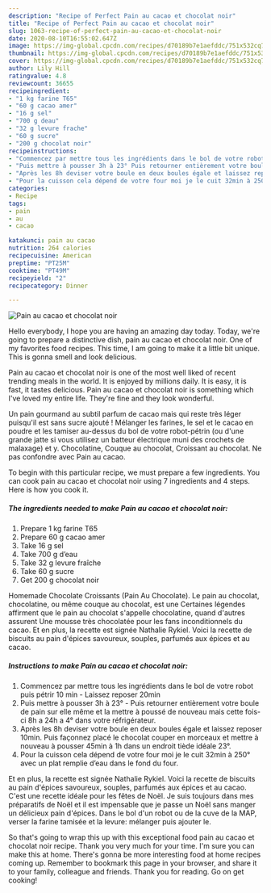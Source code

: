 ```yaml
---
description: "Recipe of Perfect Pain au cacao et chocolat noir"
title: "Recipe of Perfect Pain au cacao et chocolat noir"
slug: 1063-recipe-of-perfect-pain-au-cacao-et-chocolat-noir
date: 2020-08-10T16:55:02.647Z
image: https://img-global.cpcdn.com/recipes/d70189b7e1aefddc/751x532cq70/pain-au-cacao-et-chocolat-noir-photo-principale-de-la-recette.jpg
thumbnail: https://img-global.cpcdn.com/recipes/d70189b7e1aefddc/751x532cq70/pain-au-cacao-et-chocolat-noir-photo-principale-de-la-recette.jpg
cover: https://img-global.cpcdn.com/recipes/d70189b7e1aefddc/751x532cq70/pain-au-cacao-et-chocolat-noir-photo-principale-de-la-recette.jpg
author: Lily Hill
ratingvalue: 4.8
reviewcount: 36655
recipeingredient:
- "1 kg farine T65"
- "60 g cacao amer"
- "16 g sel"
- "700 g deau"
- "32 g levure frache"
- "60 g sucre"
- "200 g chocolat noir"
recipeinstructions:
- "Commencez par mettre tous les ingrédients dans le bol de votre robot puis pétrir 10 min Laissez reposer 20min"
- "Puis mettre à pousser 3h à 23° Puis retourner entièrement votre boule de pain sur elle même et la mettre à poussé de nouveau mais cette fois-ci 8h a 24h a 4° dans votre réfrigérateur."
- "Après les 8h deviser votre boule en deux boules égale et laissez reposer 10min. Puis façonnez placé le chocolat couper en morceaux et mettre à nouveau à pousser 45min à 1h dans un endroit tiède idéale 23°."
- "Pour la cuisson cela dépend de votre four moi je le cuit 32min à 250° avec un plat remplie d’eau dans le fond du four."
categories:
- Recipe
tags:
- pain
- au
- cacao

katakunci: pain au cacao 
nutrition: 264 calories
recipecuisine: American
preptime: "PT25M"
cooktime: "PT49M"
recipeyield: "2"
recipecategory: Dinner

---
```



![Pain au cacao et chocolat noir](https://img-global.cpcdn.com/recipes/d70189b7e1aefddc/751x532cq70/pain-au-cacao-et-chocolat-noir-photo-principale-de-la-recette.jpg)

Hello everybody, I hope you are having an amazing day today. Today, we're going to prepare a distinctive dish, pain au cacao et chocolat noir. One of my favorites food recipes. This time, I am going to make it a little bit unique. This is gonna smell and look delicious.

Pain au cacao et chocolat noir is one of the most well liked of recent trending meals in the world. It is enjoyed by millions daily. It is easy, it is fast, it tastes delicious. Pain au cacao et chocolat noir is something which I've loved my entire life. They're fine and they look wonderful.

Un pain gourmand au subtil parfum de cacao mais qui reste très léger puisqu&#39;il est sans sucre ajouté ! Mélanger les farines, le sel et le cacao en poudre et les tamiser au-dessus du bol de votre robot-pétrin (ou d&#39;une grande jatte si vous utilisez un batteur électrique muni des crochets de malaxage) et y. Chocolatine, Couque au chocolat, Croissant au chocolat. Ne pas confondre avec Pain au cacao.


To begin with this particular recipe, we must prepare a few ingredients. You can cook pain au cacao et chocolat noir using 7 ingredients and 4 steps. Here is how you cook it.

<!--inarticleads1-->

##### The ingredients needed to make Pain au cacao et chocolat noir:

1. Prepare 1 kg farine T65
1. Prepare 60 g cacao amer
1. Take 16 g sel
1. Take 700 g d’eau
1. Take 32 g levure fraîche
1. Take 60 g sucre
1. Get 200 g chocolat noir


Homemade Chocolate Croissants (Pain Au Chocolate). Le pain au chocolat, chocolatine, ou même couque au chocolat, est une Certaines légendes affirment que le pain au chocolat s&#39;appelle chocolatine, quand d&#39;autres assurent Une mousse très chocolatée pour les fans inconditionnels du cacao. Et en plus, la recette est signée Nathalie Rykiel. Voici la recette de biscuits au pain d&#39;épices savoureux, souples, parfumés aux épices et au cacao. 

<!--inarticleads2-->

##### Instructions to make Pain au cacao et chocolat noir:

1. Commencez par mettre tous les ingrédients dans le bol de votre robot puis pétrir 10 min - Laissez reposer 20min
1. Puis mettre à pousser 3h à 23° - Puis retourner entièrement votre boule de pain sur elle même et la mettre à poussé de nouveau mais cette fois-ci 8h a 24h a 4° dans votre réfrigérateur.
1. Après les 8h deviser votre boule en deux boules égale et laissez reposer 10min. Puis façonnez placé le chocolat couper en morceaux et mettre à nouveau à pousser 45min à 1h dans un endroit tiède idéale 23°.
1. Pour la cuisson cela dépend de votre four moi je le cuit 32min à 250° avec un plat remplie d’eau dans le fond du four.


Et en plus, la recette est signée Nathalie Rykiel. Voici la recette de biscuits au pain d&#39;épices savoureux, souples, parfumés aux épices et au cacao. C&#39;est une recette idéale pour les fêtes de Noël. Je suis toujours dans mes préparatifs de Noël et il est impensable que je passe un Noël sans manger un délicieux pain d&#39;épices. Dans le bol d&#39;un robot ou de la cuve de la MAP, verser la farine tamisée et la levure: mélanger puis ajouter le. 

So that's going to wrap this up with this exceptional food pain au cacao et chocolat noir recipe. Thank you very much for your time. I'm sure you can make this at home. There's gonna be more interesting food at home recipes coming up. Remember to bookmark this page in your browser, and share it to your family, colleague and friends. Thank you for reading. Go on get cooking!
